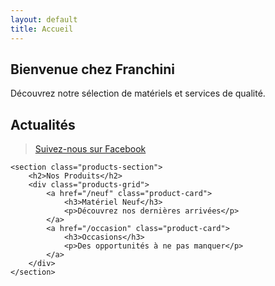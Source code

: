 ```yaml
---
layout: default
title: Accueil
---
```


<section class="welcome-section">
    <h1>Bienvenue chez Franchini</h1>
    <p>Découvrez notre sélection de matériels et services de qualité.</p>
</section>

<div class="content-sections">
    <section class="news-section">
        <h2>Actualités</h2>
        <div class="fb-page" 
             data-href="https://www.facebook.com/profile.php?id=61573705277749" 
             data-tabs="timeline" 
             data-width="" 
             data-height="400" 
             data-small-header="false" 
             data-adapt-container-width="true" 
             data-hide-cover="false" 
             data-show-facepile="false">
            <blockquote cite="https://www.facebook.com/profile.php?id=61573705277749" class="fb-xfbml-parse-ignore">
                <a href="https://www.facebook.com/profile.php?id=61573705277749">Suivez-nous sur Facebook</a>
            </blockquote>
        </div>
    </section>

    <section class="products-section">
        <h2>Nos Produits</h2>
        <div class="products-grid">
            <a href="/neuf" class="product-card">
                <h3>Matériel Neuf</h3>
                <p>Découvrez nos dernières arrivées</p>
            </a>
            <a href="/occasion" class="product-card">
                <h3>Occasions</h3>
                <p>Des opportunités à ne pas manquer</p>
            </a>
        </div>
    </section>
</div>
